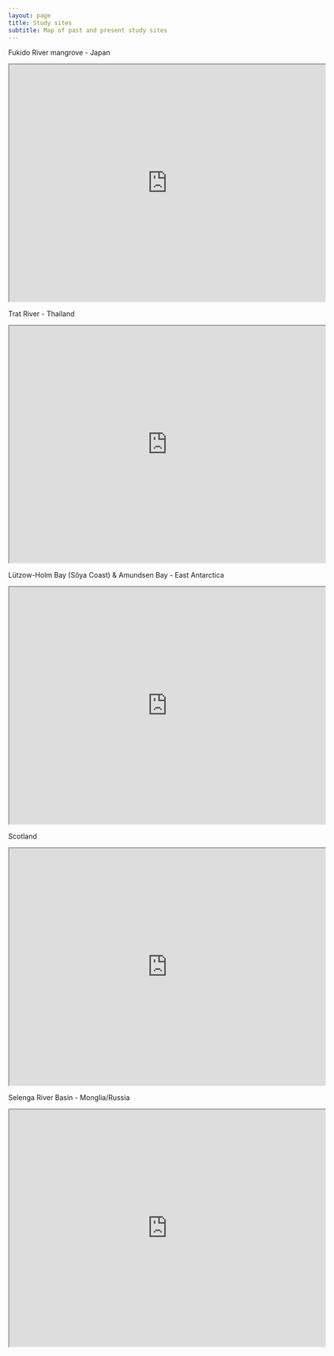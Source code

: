 ```yaml
---
layout: page
title: Study sites
subtitle: Map of past and present study sites 
---
```

Fukido River mangrove - Japan
<iframe src="https://www.google.com/maps/d/u/0/embed?mid=1-QUrVotiRrl61gkhurB_CW33jIyQYx_S" width="640" height="480"></iframe>

Trat River - Thailand
<iframe src="https://www.google.com/maps/d/embed?mid=17UN-pLtKjck_Sc0mdcrwiee8Cj4" width="640" height="480"></iframe>

Lützow-Holm Bay (Sôya Coast) & Amundsen Bay - East Antarctica
<iframe src="https://www.google.com/maps/d/embed?mid=1GRUhtBJdeLUTcuaMCG4bMXR4Wc9_fmSn" width="640" height="480"></iframe>

Scotland
<iframe src="https://www.google.com/maps/d/embed?mid=1xE0siSzWH54WbOhAuftI-j0ZCZE2juPQ" width="640" height="480"></iframe>

Selenga River Basin - Monglia/Russia
<iframe src="https://www.google.com/maps/d/embed?mid=1CUpSjdUowPPK0XDgPBP4EkB2ogQ" width="640" height="480"></iframe>
